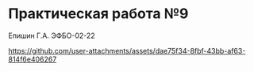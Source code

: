 # Практическая работа №9

Епишин Г.А. ЭФБО-02-22

https://github.com/user-attachments/assets/dae75f34-8fbf-43bb-af63-814f6e406267
